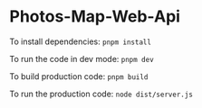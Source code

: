 # Photos-Map-Web-Api

To install dependencies: `pnpm install`

To run the code in dev mode: `pnpm dev`

To build production code: `pnpm build`

To run the production code: `node dist/server.js`

